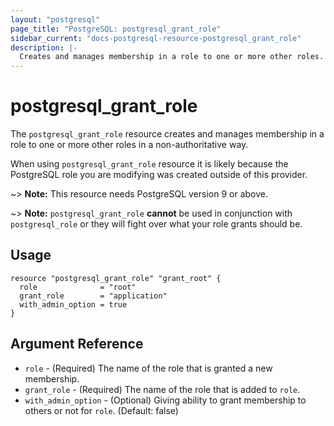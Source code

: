```yaml
---
layout: "postgresql"
page_title: "PostgreSQL: postgresql_grant_role"
sidebar_current: "docs-postgresql-resource-postgresql_grant_role"
description: |-
  Creates and manages membership in a role to one or more other roles.
---
```


# postgresql\_grant\_role

The ``postgresql_grant_role`` resource creates and manages membership in a role to one or more other roles in a non-authoritative way.

When using ``postgresql_grant_role`` resource it is likely because the PostgreSQL role you are modifying was created outside of this provider.

~> **Note:** This resource needs PostgreSQL version 9 or above.

~> **Note:** `postgresql_grant_role` **cannot** be used in conjunction with `postgresql_role` or they will fight over what your role grants should be.

## Usage

```hcl
resource "postgresql_grant_role" "grant_root" {
  role              = "root"
  grant_role        = "application"
  with_admin_option = true
}
```

## Argument Reference

* `role` - (Required) The name of the role that is granted a new membership.
* `grant_role` - (Required) The name of the role that is added to `role`.
* `with_admin_option` - (Optional) Giving ability to grant membership to others or not for `role`. (Default: false)
